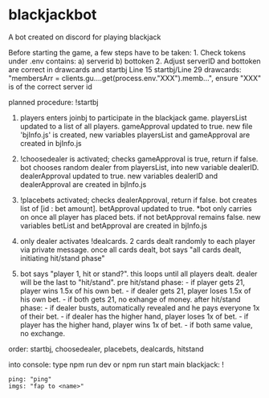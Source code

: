 # blackjackbot
A bot created on discord for playing blackjack

Before starting the game, a few steps have to be taken:
    1. Check tokens under .env contains:
        a) serverid
        b) bottoken
    2. Adjust serverID and bottoken are correct in drawcards and startbj
        Line 15 startbj/Line 29 drawcards: "membersArr = clients.gu....get(process.env."XXX").memb...", ensure "XXX" is of the correct server id

planned procedure:
!startbj
1. players enters joinbj to participate in the blackjack game. playersList updated to a list of all players. gameApproval updated to true.
new file 'bjInfo.js' is created, new variables playersList and gameApproval are created in bjInfo.js

2. !choosedealer is activated; checks gameApproval is true, return if false. bot chooses random dealer from playersList, into new variable dealerID. dealerApproval updated to true.
new variables dealerID and dealerApproval are created in bjInfo.js

3. !placebets activated; checks dealerApproval, return if false. bot creates list of [id : bet amount]. betApproval updated to true. *bot only carries on once all player has placed bets. if not betApproval remains false.
new variables betList and betApproval are created in bjInfo.js

4. only dealer activates !dealcards. 2 cards dealt randomly to each player via private message.
once all cards dealt, bot says "all cards dealt, initiating hit/stand phase"

5. bot says "player 1, hit or stand?". this loops until all players dealt. dealer will be the last to "hit/stand".
    pre hit/stand phase:
        - if player gets 21, player wins 1.5x of his own bet.
        - if dealer gets 21, player loses 1.5x of his own bet.
        - if both gets 21, no exhange of money.
    after hit/stand phase:
        - if dealer busts, automatically revealed and he pays everyone 1x of their bet.
        - if dealer has the higher hand, player loses 1x of bet.
        - if player has the higher hand, player wins 1x of bet.
        - if both same value, no exchange.

order: startbj, choosedealer, placebets, dealcards, hitstand


into console:
    type npm run dev or npm run start
    main blackjack: !<command>

    ping: "ping"
    imgs: "fap to <name>"
